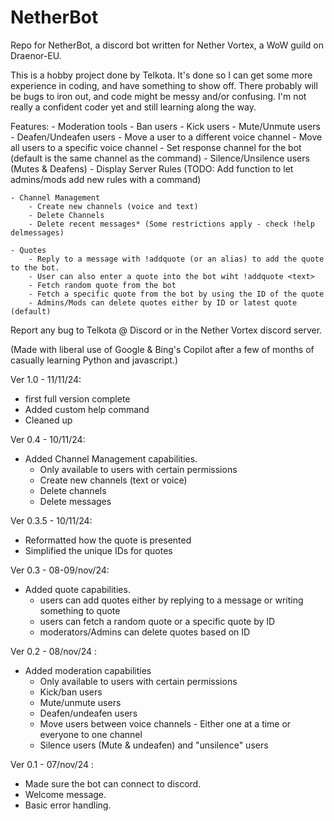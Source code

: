 # NetherBot
 Repo for NetherBot, a discord bot written for Nether Vortex, a WoW guild on Draenor-EU.

 This is a hobby project done by Telkota.
 It's done so I can get some more experience in coding, and have something to show off.
 There probably will be bugs to iron out, and code might be messy and/or confusing.
 I'm not really a confident coder yet and still learning along the way.

Features:
    - Moderation tools
        - Ban users
        - Kick users
        - Mute/Unmute users
        - Deafen/Undeafen users
        - Move a user to a different voice channel
        - Move all users to a specific voice channel
        - Set response channel for the bot (default is the same channel as the command)
        - Silence/Unsilence users (Mutes & Deafens)
        - Display Server Rules (TODO: Add function to let admins/mods add new rules with a command)
    
    - Channel Management
        - Create new channels (voice and text)
        - Delete Channels
        - Delete recent messages* (Some restrictions apply - check !help delmessages)
    
    - Quotes
        - Reply to a message with !addquote (or an alias) to add the quote to the bot.
        - User can also enter a quote into the bot wiht !addquote <text>
        - Fetch random quote from the bot
        - Fetch a specific quote from the bot by using the ID of the quote
        - Admins/Mods can delete quotes either by ID or latest quote (default)


 Report any bug to Telkota @ Discord or in the Nether Vortex discord server.

 (Made with liberal use of Google & Bing's Copilot after a few of months of casually learning Python and javascript.)

Ver 1.0 - 11/11/24:
- first full version complete
- Added custom help command
- Cleaned up 

Ver 0.4 - 10/11/24:
- Added Channel Management capabilities.
    - Only available to users with certain permissions
    - Create new channels (text or voice)
    - Delete channels
    - Delete messages

Ver 0.3.5 - 10/11/24:
- Reformatted how the quote is presented
- Simplified the unique IDs for quotes

Ver 0.3 - 08-09/nov/24:
- Added quote capabilities.
    - users can add quotes either by replying to a message or writing something to quote
    - users can fetch a random quote or a specific quote by ID
    - moderators/Admins can delete quotes based on ID

Ver 0.2 - 08/nov/24 :
- Added moderation capabilities
    - Only available to users with certain permissions
    - Kick/ban users
    - Mute/unmute users
    - Deafen/undeafen users
    - Move users between voice channels - Either one at a time or everyone to one channel
    - Silence users (Mute & undeafen) and "unsilence" users

 Ver 0.1 - 07/nov/24 :
 - Made sure the bot can connect to discord. 
 - Welcome message.
 - Basic error handling.